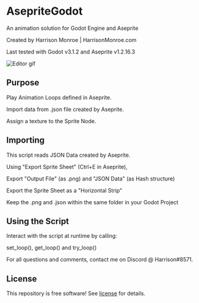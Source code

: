 # AsepriteGodot
An animation solution for Godot Engine and Aseprite

Created by Harrison Monroe | HarrisonMonroe.com

Last tested with Godot v3.1.2 and Aseprite v1.2.16.3

![Editor gif](media/editor.gif)

## Purpose
Play Animation Loops defined in Aseprite.

Import data from .json file created by Aseprite.

Assign a texture to the Sprite Node.

## Importing
This script reads JSON Data created by Aseprite.

Using "Export Sprite Sheet" (Ctrl+E in Aseprite),

Export "Output File" (as .png) and "JSON Data" (as Hash structure)

Export the Sprite Sheet as a "Horizontal Strip"

Keep the .png and .json within the same folder in your Godot Project

## Using the Script
Interact with the script at runtime by calling:

set_loop(), get_loop() and try_loop()

For all questions and comments, contact me on Discord @ Harrison#8571.


## License
This repository is free software! See [license](license) for details.